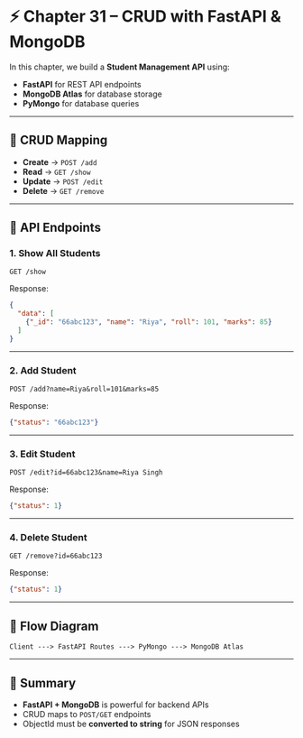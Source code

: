 # ⚡ Chapter 31 – CRUD with FastAPI & MongoDB

In this chapter, we build a **Student Management API** using:
- **FastAPI** for REST API endpoints
- **MongoDB Atlas** for database storage
- **PyMongo** for database queries

---

## 🔹 CRUD Mapping
- **Create** → `POST /add`
- **Read** → `GET /show`
- **Update** → `POST /edit`
- **Delete** → `GET /remove`

---

## 🔹 API Endpoints

### 1. Show All Students
```http
GET /show
````

Response:

```json
{
  "data": [
    {"_id": "66abc123", "name": "Riya", "roll": 101, "marks": 85}
  ]
}
```

---

### 2. Add Student

```http
POST /add?name=Riya&roll=101&marks=85
```

Response:

```json
{"status": "66abc123"}
```

---

### 3. Edit Student

```http
POST /edit?id=66abc123&name=Riya Singh
```

Response:

```json
{"status": 1}
```

---

### 4. Delete Student

```http
GET /remove?id=66abc123
```

Response:

```json
{"status": 1}
```

---

## 🔹 Flow Diagram

```
Client ---> FastAPI Routes ---> PyMongo ---> MongoDB Atlas
```

---

## 🧠 Summary

* **FastAPI + MongoDB** is powerful for backend APIs
* CRUD maps to `POST/GET` endpoints
* ObjectId must be **converted to string** for JSON responses

